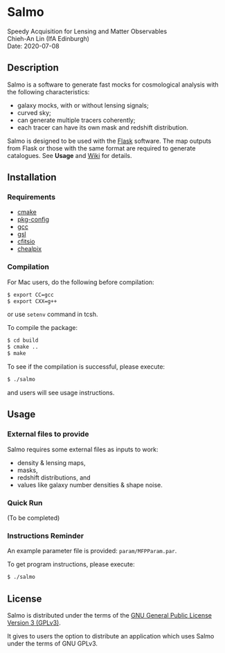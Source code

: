 Salmo
=====

Speedy Acquisition for Lensing and Matter Observables  
Chieh-An Lin (IfA Edinburgh)  
Date: 2020-07-08  


Description
-----------

Salmo is a software to generate fast mocks for cosmological analysis with the following characteristics:
- galaxy mocks, with or without lensing signals;
- curved sky;
- can generate multiple tracers coherently;
- each tracer can have its own mask and redshift distribution.

Salmo is designed to be used with the [Flask](https://github.com/hsxavier/flask) software. 
The map outputs from Flask or those with the same format are required to generate catalogues.
See **Usage** and [Wiki](https://github.com/Linc-tw/salmo/wiki) for details.


Installation
------------

### Requirements

- [cmake](https://cmake.org/cmake/resources/software.html)
- [pkg-config](https://www.freedesktop.org/wiki/Software/pkg-config/)
- [gcc](https://gcc.gnu.org/)
- [gsl](https://www.gnu.org/software/gsl/)
- [cfitsio](https://heasarc.gsfc.nasa.gov/fitsio/fitsio.html)
- [chealpix](https://healpix.jpl.nasa.gov/index.shtml)


### Compilation

For Mac users, do the following before compilation:
```Bash
$ export CC=gcc
$ export CXX=g++
```
or use `setenv` command in tcsh.

To compile the package:
```Bash
$ cd build
$ cmake ..
$ make
```

To see if the compilation is successful, please execute:
```Bash
$ ./salmo
```
and users will see usage instructions.


Usage
-----

### External files to provide

Salmo requires some external files as inputs to work:
- density & lensing maps,
- masks,
- redshift distributions, and 
- values like galaxy number densities & shape noise.

### Quick Run
(To be completed)

### Instructions Reminder

An example parameter file is provided: `param/MFPParam.par`. 

To get program instructions, please execute:
```Bash
$ ./salmo
```


License
-------

Salmo is distributed under the terms of the [GNU General Public License Version 3 (GPLv3)](https://www.gnu.org/licenses/).

It gives to users the option to distribute an application which uses Salmo under the terms of GNU GPLv3.

